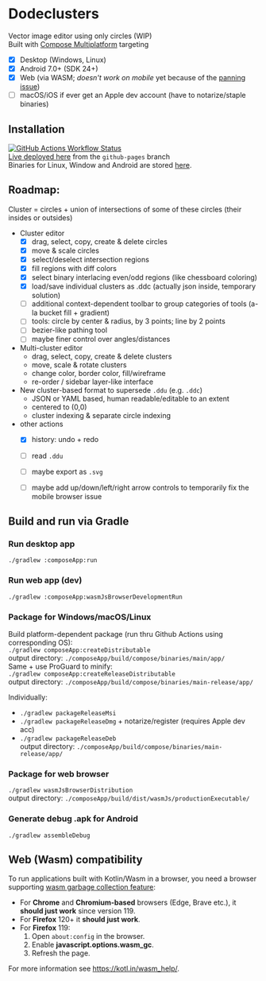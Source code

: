 # Dodeclusters

Vector image editor using only circles (WIP)  
Built with [Compose Multiplatform](https://github.com/JetBrains/compose-multiplatform) targeting
- [x] Desktop (Windows, Linux)
- [x] Android 7.0+ (SDK 24+)
- [x] Web (via WASM; _doesn't work on mobile_ yet because of the [panning issue](https://github.com/JetBrains/compose-multiplatform/issues/3491))
- [ ] macOS/iOS if ever get an Apple dev account (have to notarize/staple binaries)

## Installation
[![GitHub Actions Workflow Status](https://img.shields.io/github/actions/workflow/status/pier-bezuhoff/Dodeclusters/build.yml?branch=master&event=push)](https://github.com/pier-bezuhoff/Dodeclusters/actions)  
[Live deployed here](https://pier-bezuhoff.github.io/Dodeclusters/) from the `github-pages` branch  
Binaries for Linux, Window and Android are stored [here](https://drive.google.com/drive/folders/1abGxbUhnnr4mGyZERKv4ePH--us66Wd4?usp=drive_link).


## Roadmap:

Cluster = circles + union of intersections of some of these circles (their insides or outsides)  

* Cluster editor
  - [x] drag, select, copy, create & delete circles
  - [x] move & scale circles
  - [x] select/deselect intersection regions
  - [x] fill regions with diff colors
  - [x] select binary interlacing even/odd regions (like chessboard coloring)
  - [x] load/save individual clusters as .ddc (actually json inside, temporary solution)
  - [ ] additional context-dependent toolbar to group categories of tools (a-la bucket fill + gradient)
  - [ ] tools: circle by center & radius, by 3 points; line by 2 points
  - [ ] bezier-like pathing tool
  - [ ] maybe finer control over angles/distances
* Multi-cluster editor
  - drag, select, copy, create & delete clusters
  - move, scale & rotate clusters
  - change color, border color, fill/wireframe
  - re-order / sidebar layer-like interface
* New cluster-based format to supersede `.ddu` (e.g. `.ddc`)
  - JSON or YAML based, human readable/editable to an extent
  - centered to (0,0)
  - cluster indexing & separate circle indexing
* other actions
  - [x] history: undo + redo
  - [ ] read `.ddu`
  - [ ] maybe export as `.svg`
  - [ ] maybe add up/down/left/right arrow controls to temporarily fix the mobile browser issue


## Build and run via Gradle

### Run desktop app
`./gradlew :composeApp:run`  
### Run web app (dev)
`./gradlew :composeApp:wasmJsBrowserDevelopmentRun`  

### Package for Windows/macOS/Linux
Build platform-dependent package (run thru Github Actions using corresponding OS):  
`./gradlew composeApp:createDistributable`  
output directory: `./composeApp/build/compose/binaries/main/app/`  
Same + use ProGuard to minify:  
`./gradlew composeApp:createReleaseDistributable`  
output directory: `./composeApp/build/compose/binaries/main-release/app/`  

Individually:  
- `./gradlew packageReleaseMsi`  
- `./gradlew packageReleaseDmg` + notarize/register (requires Apple dev acc)  
- `./gradlew packageReleaseDeb`  
output directory: `./composeApp/build/compose/binaries/main-release/app/`  

### Package for web browser 
`./gradlew wasmJsBrowserDistribution`  
output directory: `./composeApp/build/dist/wasmJs/productionExecutable/`  

### Generate debug .apk for Android
`./gradlew assembleDebug`


## Web (Wasm) compatibility

To run applications built with Kotlin/Wasm in a browser, you need a browser supporting [wasm garbage collection feature](https://github.com/WebAssembly/gc):  
- For **Chrome** and **Chromium-based** browsers (Edge, Brave etc.), it **should just work** since version 119.
- For **Firefox** 120+ it **should just work**.
- For **Firefox** 119:
  1. Open `about:config` in the browser.
  2. Enable **javascript.options.wasm_gc**.
  3. Refresh the page.  

For more information see https://kotl.in/wasm_help/.
